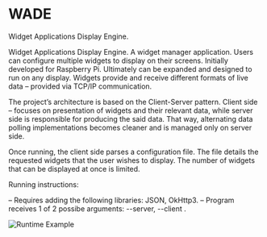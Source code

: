# WADE
Widget Applications Display Engine.

Widget Applications Display Engine. A widget manager application. Users can configure multiple widgets to display on their screens. Initially developed for Raspberry Pi. Ultimately can be expanded and designed to run on any display. Widgets provide and receive different formats of live data – provided via TCP/IP communication.

The project’s architecture is based on the Client-Server pattern. Client side – focuses on presentation of widgets and their relevant data, while server side is responsible for producing the said data. That way, alternating data polling implementations becomes cleaner and is managed only on server side.

Once running, the client side parses a configuration file. The file details the requested widgets that the user wishes to display. The number of widgets that can be displayed at once is limited.

Running instructions: 

– Requires adding the following libraries: JSON, OkHttp3.
– Program receives 1 of 2 possibe arguments: --server, --client .

![Runtime Example](https://user-images.githubusercontent.com/46415136/80614248-e4d92000-8a46-11ea-9cc4-b56eb297e86c.jpeg)

